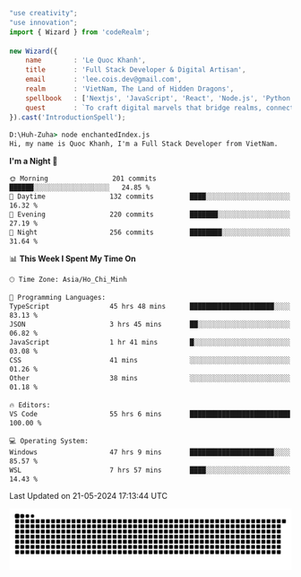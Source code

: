 <!--x axis divider-->

```js 
"use creativity";
"use innovation";
import { Wizard } from 'codeRealm';

new Wizard({
    name        : 'Le Quoc Khanh',
    title       : 'Full Stack Developer & Digital Artisan',
    email       : 'lee.cois.dev@gmail.com',
    realm       : 'VietNam, The Land of Hidden Dragons',
    spellbook   : ['Nextjs', 'JavaScript', 'React', 'Node.js', 'Python', 'Django', 'Cloud Services'],
    quest       : `To craft digital marvels that bridge realms, connect cultures, and bring imagination to life.`,
}).cast('IntroductionSpell');
```

```cmd
D:\Huh-Zuha> node enchantedIndex.js
Hi, my name is Quoc Khanh, I'm a Full Stack Developer from VietNam.
```
<!--START_SECTION:waka-->
**I'm a Night 🦉** 

```text
🌞 Morning                201 commits         ██████░░░░░░░░░░░░░░░░░░░   24.85 % 
🌆 Daytime                132 commits         ████░░░░░░░░░░░░░░░░░░░░░   16.32 % 
🌃 Evening                220 commits         ███████░░░░░░░░░░░░░░░░░░   27.19 % 
🌙 Night                  256 commits         ████████░░░░░░░░░░░░░░░░░   31.64 % 
```


📊 **This Week I Spent My Time On** 

```text
🕑︎ Time Zone: Asia/Ho_Chi_Minh

💬 Programming Languages: 
TypeScript               45 hrs 48 mins      █████████████████████░░░░   83.13 % 
JSON                     3 hrs 45 mins       ██░░░░░░░░░░░░░░░░░░░░░░░   06.82 % 
JavaScript               1 hr 41 mins        █░░░░░░░░░░░░░░░░░░░░░░░░   03.08 % 
CSS                      41 mins             ░░░░░░░░░░░░░░░░░░░░░░░░░   01.26 % 
Other                    38 mins             ░░░░░░░░░░░░░░░░░░░░░░░░░   01.18 % 

🔥 Editors: 
VS Code                  55 hrs 6 mins       █████████████████████████   100.00 % 

💻 Operating System: 
Windows                  47 hrs 9 mins       █████████████████████░░░░   85.57 % 
WSL                      7 hrs 57 mins       ████░░░░░░░░░░░░░░░░░░░░░   14.43 % 
```


 Last Updated on 21-05-2024 17:13:44 UTC
<!--END_SECTION:waka-->
<picture>
  <source media="(prefers-color-scheme: dark)" srcset="https://raw.githubusercontent.com/leecois/leecois/output/github-contribution-grid-snake-dark.svg">
  <source media="(prefers-color-scheme: light)" srcset="https://raw.githubusercontent.com/leecois/leecois/output/github-contribution-grid-snake.svg">
  <img alt="github contribution grid snake animation" src="https://raw.githubusercontent.com/leecois/leecois/output/github-contribution-grid-snake.svg">
</picture>
